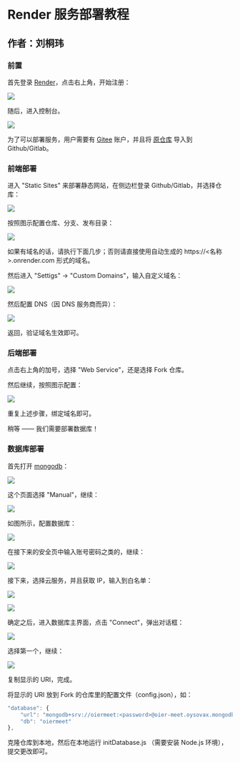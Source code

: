 # Render 服务部署教程

## 作者：刘桐玮

### 前置

首先登录 [Render](https://render.com/)，点击右上角，开始注册：

![](image/sign_up_render.png)

随后，进入控制台。

![](image/dashboard.png)

为了可以部署服务，用户需要有 [Gitee](https://gitee.com/) 账户，并且将 [原仓库](https://gitee.com/oier-meet-dev-team/oier-meet) 导入到 Github/Gitlab。

### 前端部署

进入 "Static Sites" 来部署静态网站，在侧边栏登录 Github/Gitlab，并选择仓库：

![](image/static-1.png)

按照图示配置仓库、分支、发布目录：

![](image/static-2.png)

如果有域名的话，请执行下面几步；否则请直接使用自动生成的 https://<名称>.onrender.com 形式的域名。

然后进入 "Settigs" -> "Custom Domains"，输入自定义域名：

![](image/static-3.png)

然后配置 DNS（因 DNS 服务商而异）：

![](image/static-4.png)

返回，验证域名生效即可。

### 后端部署

点击右上角的加号，选择 "Web Service"，还是选择 Fork 仓库。

然后继续，按照图示配置：

![](image/server-1.png)

重复上述步骤，绑定域名即可。

稍等 —— 我们需要部署数据库！

### 数据库部署

首先打开 [mongodb](https://www.mongodb.com/atlas/database)：

![](image/database-1.png)

这个页面选择 "Manual"，继续：

![](image/database-2.png)

如图所示，配置数据库：

![](image/database-3.png)

在接下来的安全页中输入账号密码之类的，继续：

![](image/database-4.png)

接下来，选择云服务，并且获取 IP，输入到白名单：

![](image/database-5.png)

![](image/database-6.png)

确定之后，进入数据库主界面，点击 "Connect"，弹出对话框：

![](image/database-7.png)

选择第一个，继续：

![](image/database-8.png)

复制显示的 URI，完成。

将显示的 URI 放到 Fork 的仓库里的配置文件（config.json），如：

```javascript
"database": {
    "url": "mongodb+srv://oiermeet:<password>@oier-meet.oysovax.mongodb.net/?retryWrites=true&w=majority",
    "db": "oiermeet"
},
```

克隆仓库到本地，然后在本地运行 initDatabase.js （需要安装 Node.js 环境），提交更改即可。